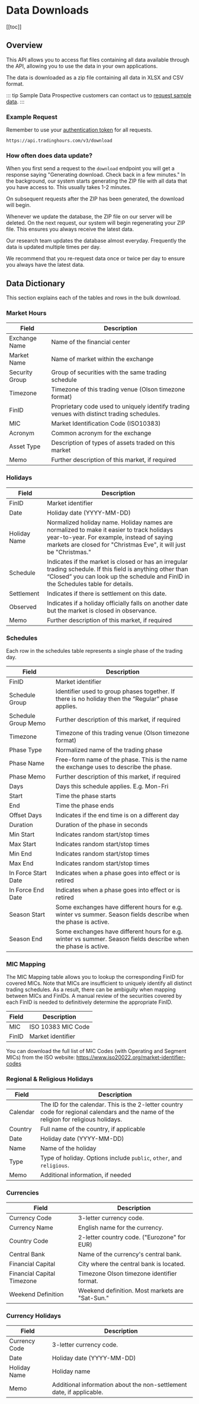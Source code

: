 # Data Downloads

[[toc]]

## Overview

This API allows you to access flat files containing all data available through the API, allowing you to use the data in your own applications.

The data is downloaded as a zip file containing all data in XLSX and CSV format.

::: tip Sample Data
Prospective customers can contact us to [request sample data](https://www.tradinghours.com/data).
:::


### Example Request
Remember to use your [authentication token](../authentication.md) for all requests.

```
https://api.tradinghours.com/v3/download
```

### How often does data update?

When you first send a request to the `download` endpoint you will get a response saying "Generating download. Check back in a few minutes."
In the background, our system starts generating the ZIP file with all data that you have access to.
This usually takes 1-2 minutes.

On subsequent requests after the ZIP has been generated, the download will begin.

Whenever we update the database, the ZIP file on our server will be deleted.
On the next request, our system will begin regenerating your ZIP file.
This ensures you always receive the latest data.

Our research team updates the database almost everyday.
Frequently the data is updated multiple times per day.

We recommend that you re-request data once or twice per day to ensure you always have the latest data.

## Data Dictionary

This section explains each of the tables and rows in the bulk download.

### Market Hours

| Field | Description |
| ------------- | --------- |
| Exchange Name | Name of the financial center |
| Market Name | Name of market within the exchange |
| Security Group | Group of securities with the same trading schedule |
| Timezone | Timezone of this trading venue (Olson timezone format) |
| FinID | Proprietary code used to uniquely identify trading venues with distinct trading schedules. |
| MIC | Market Identification Code (ISO10383) |
| Acronym | Common acronym for the exchange |
| Asset Type | Description of types of assets traded on this market |
| Memo | Further description of this market, if required|

### Holidays

| Field | Description |
| ------------- | --------- |
| FinID | Market identifier |
| Date | Holiday date (YYYY-MM-DD) |
| Holiday Name | Normalized holiday name. Holiday names are normalized to make it easier to track holidays year-to-year. For example, instead of saying markets are closed for "Christmas Eve", it will just be "Christmas." |
| Schedule | Indicates if the market is closed or has an irregular trading schedule. If this field is anything other than “Closed” you can look up the schedule and FinID in the Schedules table for details. |
| Settlement | Indicates if there is settlement on this date. |
| Observed | Indicates if a holiday officially falls on another date but the market is closed in observance. |
| Memo | Further description of this market, if required |

### Schedules

Each row in the schedules table represents a single phase of the trading day.

| Field | Description |
| ------------- | --------- |
| FinID | Market identifier |
| Schedule Group | Identifier used to group phases together. If there is no holiday then the “Regular” phase applies. |
| Schedule Group Memo | Further description of this market, if required |
| Timezone | Timezone of this trading venue (Olson timezone format) |
| Phase Type | Normalized name of the trading phase |
| Phase Name | Free-form name of the phase. This is the name the exchange uses to describe the phase. |
| Phase Memo | Further description of this market, if required |
| Days | Days this schedule applies. E.g. Mon-Fri |
| Start | Time the phase starts |
| End | Time the phase ends |
| Offset Days | Indicates if the end time is on a different day |
| Duration | Duration of the phase in seconds |
| Min Start | Indicates random start/stop times |
| Max Start | Indicates random start/stop times |
| Min End | Indicates random start/stop times |
| Max End | Indicates random start/stop times |
| In Force Start Date | Indicates when a phase goes into effect or is retired |
| In Force End Date | Indicates when a phase goes into effect or is retired |
| Season Start | Some exchanges have different hours for e.g. winter vs summer. Season fields describe when the phase is active. |
| Season End | Some exchanges have different hours for e.g. winter vs summer. Season fields describe when the phase is active. |

### MIC Mapping

The MIC Mapping table allows you to lookup the corresponding FinID for covered MICs. Note that MICs are insufficient to uniquely identify all distinct trading schedules. As a result, there can be ambiguity when mapping between MICs and FinIDs. A manual review of the securities covered by each FinID is needed to definitively determine the appropriate FinID.

| Field | Description |
| ------------- | --------- |
| MIC | ISO 10383 MIC Code |
| FinID | Market identifier |

You can download the full list of MIC Codes (with Operating and Segment MICs) from the ISO website: https://www.iso20022.org/market-identifier-codes

### Regional & Religious Holidays

| Field | Description |
| ------------- | --------- |
| Calendar | The ID for the calendar. This is the 2-letter country code for regional calendars and the name of the religion for religious holidays. |
| Country | Full name of the country, if applicable |
| Date | Holiday date (YYYY-MM-DD) |
| Name | Name of the holiday |
| Type | Type of holiday. Options include `public`, `other`, and `religious`. |
| Memo | Additional information, if needed |

### Currencies

| Field | Description |
| ------------- | --------- |
| Currency Code | 3-letter currency code. |
| Currency Name | English name for the currency. |
| Country Code | 2-letter country code. ("Eurozone" for EUR) |
| Central Bank | Name of the currency's central bank. |
| Financial Capital | City where the central bank is located. |
| Financial Capital Timezone | Timezone Olson timezone identifier format. |
| Weekend Definition | Weekend definition. Most markets are "Sat-Sun." |

### Currency Holidays

| Field | Description |
| ------------- | --------- |
| Currency Code | 3-letter currency code. |
| Date | Holiday date (YYYY-MM-DD) |
| Holiday Name | Holiday name |
| Memo | Additional information about the non-settlement date, if applicable. |
